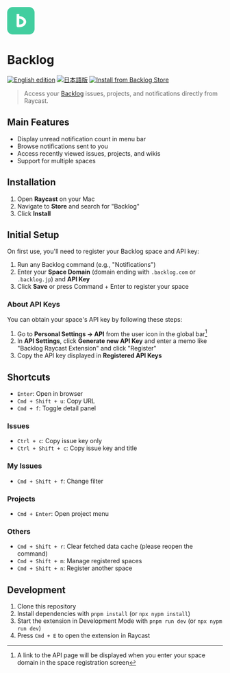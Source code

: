<img src="./assets/icon-brand.png" alt="Backlog" width="64" height="64">

# Backlog

[![English edition](https://img.shields.io/badge/README-English-blue)](/README.md)
[![日本語版](https://img.shields.io/badge/README-日本語-blue)](/README.ja.md)
[![Install from Backlog Store](https://img.shields.io/badge/Raycast_Store-Backlog-ff6363?logo=raycast)](https://www.raycast.com/simochee/backlog)

> Access your [Backlog](https://backlog.com) issues, projects, and notifications directly from Raycast.

## Main Features

- Display unread notification count in menu bar
- Browse notifications sent to you
- Access recently viewed issues, projects, and wikis
- Support for multiple spaces

## Installation

1. Open **Raycast** on your Mac
2. Navigate to **Store** and search for "Backlog"
3. Click **Install**

## Initial Setup

On first use, you'll need to register your Backlog space and API key:

1. Run any Backlog command (e.g., "Notifications")
2. Enter your **Space Domain** (domain ending with `.backlog.com` or `.backlog.jp`) and **API Key**
3. Click **Save** or press Command + Enter to register your space

### About API Keys

You can obtain your space's API key by following these steps:

1. Go to **Personal Settings → API** from the user icon in the global bar[^1]
2. In **API Settings**, click **Generate new API Key** and enter a memo like "Backlog Raycast Extension" and click "Register"
3. Copy the API key displayed in **Registered API Keys**

[^1]: A link to the API page will be displayed when you enter your space domain in the space registration screen

## Shortcuts

- `Enter`: Open in browser
- `Cmd + Shift + u`: Copy URL
- `Cmd + f`: Toggle detail panel

### Issues

- `Ctrl + c`: Copy issue key only
- `Ctrl + Shift + c`: Copy issue key and title

### My Issues

- `Cmd + Shift + f`: Change filter

### Projects

- `Cmd + Enter`: Open project menu

### Others

- `Cmd + Shift + r`: Clear fetched data cache (please reopen the command)
- `Cmd + Shift + m`: Manage registered spaces
- `Cmd + Shift + n`: Register another space

## Development

1. Clone this repository
1. Install dependencies with `pnpm install` (or `npx nypm install`)
1. Start the extension in Development Mode with `pnpm run dev` (or `npx nypm run dev`)
1. Press `Cmd + E` to open the extension in Raycast
